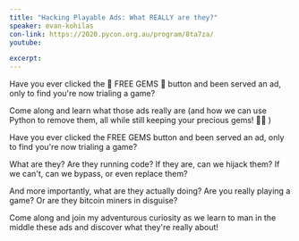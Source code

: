 ```yaml
---
title: "Hacking Playable Ads: What REALLY are they?"
speaker: evan-kohilas
con-link: https://2020.pycon.org.au/program/8ta7za/
youtube:

excerpt:
---
```


Have you ever clicked the 💎 FREE GEMS 💎 button and been served an ad, only to find you're now trialing a game?

Come along and learn what those ads really are (and how we can use Python to remove them, all while still keeping your precious gems! 💎😉 )

Have you ever clicked the FREE GEMS button and been served an ad, only to find you're now trialing a game?

What are they? Are they running code? If they are, can we hijack them? If we can't, can we bypass, or even replace them?

And more importantly, what are they actually doing? Are you really playing a game? Or are they bitcoin miners in disguise?

Come along and join my adventurous curiosity as we learn to man in the middle these ads and discover what they're really about!